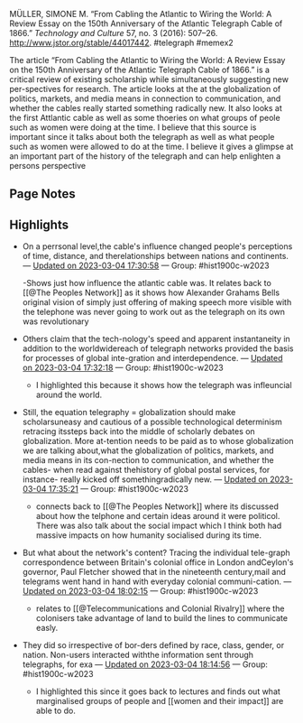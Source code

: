 

MÜLLER, SIMONE M. “From Cabling the Atlantic to Wiring the World: A Review Essay on the 150th Anniversary of the Atlantic Telegraph Cable of 1866.” _Technology and Culture_ 57, no. 3 (2016): 507–26. http://www.jstor.org/stable/44017442.
#telegraph #memex2 

The article “From Cabling the Atlantic to Wiring the World: A Review Essay on the 150th Anniversary of the Atlantic Telegraph Cable of 1866.”  is a critical review of existing scholarship while simultaneously suggesting new per-spectives for research. The article looks at the at the globalization of politics, markets, and media means in connection to communication, and  
whether the cables really started something radically new. It also looks at the first Attlantic cable as well as some thoeries on what groups of peole such as women were doing at the time. I believe that this source is important since it talks about both the telegraph as well as what people such as women were allowed to do at the time. I believe it gives a glimpse at an important part of the history of the telegraph and can help enlighten a persons perspective

## Page Notes
## Highlights
- On a perrsonal level,the cable's influence changed people's perceptions of time, distance, and therelationships between nations and continents. — [Updated on 2023-03-04 17:30:58](https://hyp.is/PGArSLrcEe2creMfT8Hxxw/www-jstor-org.proxy.library.carleton.ca/stable/pdf/44017442.pdf?refreqid=excelsior%3A01c7a32daf3bf0d9082c7b08a402d079&ab_segments=&origin=&initiator=&acceptTC=1) — Group: #hist1900c-w2023

	-Shows just how influence the atlantic cable was. It relates back to [[@The Peoples Network]] as it shows how Alexander Grahams Bells original vision of simply just offering of making speech more visible with the telephone was never going to work out as the telegraph on its own was revolutionary

- Others claim that the tech-nology's speed and apparent instantaneity in addition to the worldwidereach of telegraph networks provided the basis for processes of global inte-gration and interdependence. — [Updated on 2023-03-04 17:32:18](https://hyp.is/a_HCaLrcEe2Qpe9D4v3dWQ/www-jstor-org.proxy.library.carleton.ca/stable/pdf/44017442.pdf?refreqid=excelsior%3A01c7a32daf3bf0d9082c7b08a402d079&ab_segments=&origin=&initiator=&acceptTC=1) — Group: #hist1900c-w2023
	- I highlighted this because it shows how the telegraph was infleuncial around the world.

- Still, the equation telegraphy = globalization should make scholarsuneasy and cautious of a possible technological determinism retracing itssteps back into the middle of scholarly debates on globalization. More at-tention needs to be paid as to whose globalization we are talking about,what the globalization of politics, markets, and media means in its con-nection to communication, and whether the cables- when read against thehistory of global postal services, for instance- really kicked off somethingradically new. — [Updated on 2023-03-04 17:35:21](https://hyp.is/2Rw-IrrcEe2csmtT2LPZlA/www-jstor-org.proxy.library.carleton.ca/stable/pdf/44017442.pdf?refreqid=excelsior%3A01c7a32daf3bf0d9082c7b08a402d079&ab_segments=&origin=&initiator=&acceptTC=1) — Group: #hist1900c-w2023
	- connects back to [[@The Peoples Network]] where its discussed about how the telphone and certain ideas around it were politicol. There was also talk about the social impact which I think both had massive impacts on how humanity socialised during its time.

- But what about the network's content? Tracing the individual tele-graph correspondence between Britain's colonial office in London andCeylon's governor, Paul Fletcher showed that in the nineteenth century,mail and telegrams went hand in hand with everyday colonial communi-cation. — [Updated on 2023-03-04 18:02:15](https://hyp.is/myCdTrrgEe2RKtsQukJNcw/www-jstor-org.proxy.library.carleton.ca/stable/pdf/44017442.pdf?refreqid=excelsior%3A01c7a32daf3bf0d9082c7b08a402d079&ab_segments=&origin=&initiator=&acceptTC=1) — Group: #hist1900c-w2023
	- relates to [[@Telecommunications and Colonial Rivalry]] where the colonisers take advantage of land to build the lines to communicate easly.

- They did so irrespective of bor-ders defined by race, class, gender, or nation. Non-users interacted withthe information sent through telegraphs, for exa — [Updated on 2023-03-04 18:14:56](https://hyp.is/YJT70rriEe2QxON7bLy1aA/www-jstor-org.proxy.library.carleton.ca/stable/pdf/44017442.pdf?refreqid=excelsior%3A01c7a32daf3bf0d9082c7b08a402d079&ab_segments=&origin=&initiator=&acceptTC=1) — Group: #hist1900c-w2023
	- I highlighted this since it goes back to lectures and finds out what marginalised groups of people and [[women and their impact]] are able to do.